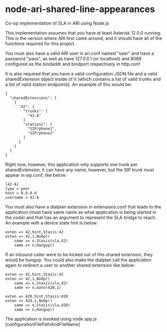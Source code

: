 # node-ari-shared-line-appearances
Co-op implementation of SLA in ARI using Node.js

This implementation assumes that you have at least Asterisk 12.0.0 running. This is the version where ARI first came around, and it should have all of the functions required for this project.

You must also have a valid ARI user in ari.conf named "user" and have a password "pass", as well as have 127.0.0.1 (or localhost) and 8088 configured as the bindaddr and bindport respectively in http.conf

It is also required that you have a valid configuration JSON file and a valid sharedExtension object inside of it (which contains a list of valid trunks and a list of valid station endpoints).  An example of this would be:

~~~~~~~~~~~~~~~~~~~~~~~~~~~~~~~~~~~~~~~~~~~~
{                                                                                
  "sharedExtensions": [                                                          
    {                                                                              
      "42": {                                                             
        "trunks": [                                                                
          "42-A"
        ]                                                                      
        "stations": [                                                        
          "SIP/phone1",
          "SIP/phone2"                                            
        ]                                                                
      }                                                                            
    }                                                                              
  ]                                                                              
}
~~~~~~~~~~~~~~~~~~~~~~~~~~~~~~~~~~~~~~~~~~~~
Right now, however, this application only supports one trunk per sharedExtension, it can have any name, however, but the SIP trunk must appear in sip.conf, like below: 
~~~~~~~~~~~~~~~~~~~~~~~~~~~~~~~~~
[42-A]
type = peer
host = 0.0.0.0
username = 42-A
~~~~~~~~~~~~~~~~~~~~~~~~~~~~~~~~~

You must also have a dialplan extension in extensions.conf that leads to the application (must have same name as what application is being started in the code) and that has an argument to represent the SLA bridge to reach.  An example with a device state hint is below:

~~~~~~~~~~~~~~~~~~~~~~~~~~~~~~~~~
exten => 42,hint,Stasis:42
exten => 42,1,NoOp()                                                             
    same => n,Stasis(sla,42)                                                    
    same => n,Hangup()
~~~~~~~~~~~~~~~~~~~~~~~~~~~~~~~~~
If an inbound caller were to be kicked out of this shared extension, they would be hungup. You could also make the dialplan call the application again to redirect a user to another shared extension like below:

~~~~~~~~~~~~~~~~~~~~~~~~~~~~~~~~~
exten => 42,hint,Stasis:42
exten => 42,1,NoOp()                                                             
    same => n,Stasis(sla,42)
    same => n,Goto(420,1)                                                 

exten => 420,hint,Stasis:420
exten => 420,1,NoOp()
    same => n,Stasis(sla,420)
    same => n,Hangup()
~~~~~~~~~~~~~~~~~~~~~~~~~~~~~~~~~

The application is invoked using node app.js [configurationFilePathAndFileName]
